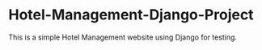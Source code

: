 # Hotel-Management-Django-Project
This is a simple Hotel Management website using Django for testing.
